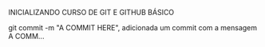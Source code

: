INICIALIZANDO CURSO DE GIT E GITHUB BÁSICO

git commit -m "A COMMIT HERE", adicionada um commit com a mensagem A COMM...